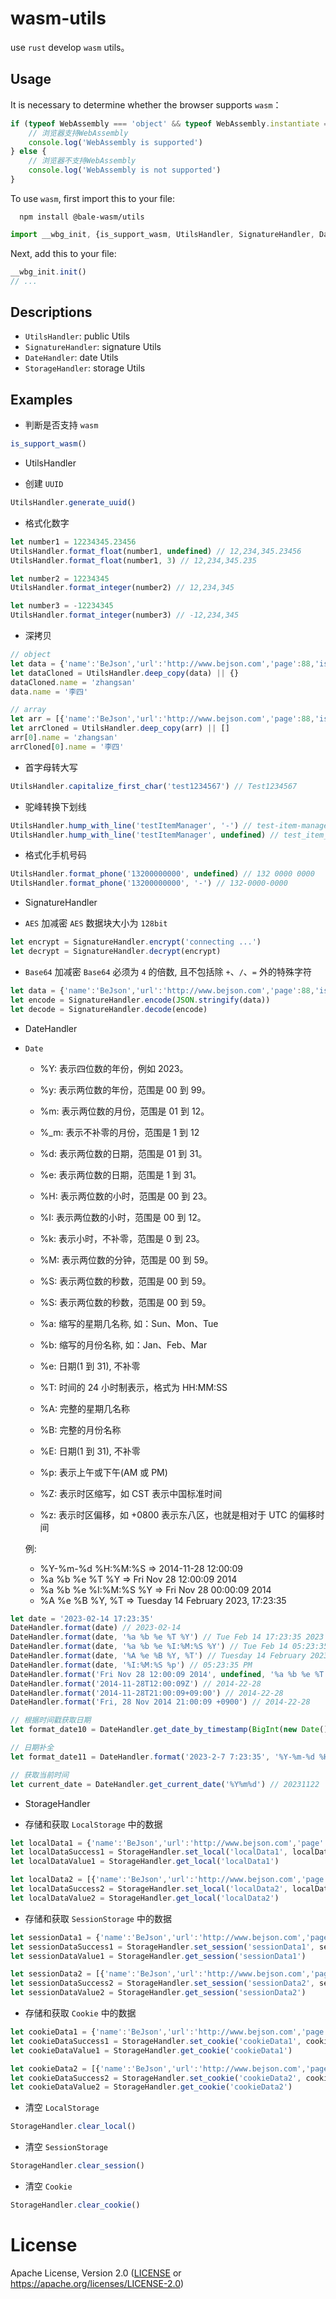 # wasm-utils

use `rust` develop `wasm` utils。

## Usage
It is necessary to determine whether the browser supports `wasm`：

```ts
if (typeof WebAssembly === 'object' && typeof WebAssembly.instantiate === 'function') {
    // 浏览器支持WebAssembly
    console.log('WebAssembly is supported')
} else {
    // 浏览器不支持WebAssembly
    console.log('WebAssembly is not supported')
}
```

To use `wasm`, first import this to your file:

```shell
  npm install @bale-wasm/utils
```

```ts
import __wbg_init, {is_support_wasm, UtilsHandler, SignatureHandler, DateHandler, StorageHandler} from '@bale-wasm/utils/lib/wasm_utils'
```

Next, add this to your file:

```ts
__wbg_init.init()
// ...
```

## Descriptions

- `UtilsHandler`: public Utils
- `SignatureHandler`: signature Utils
- `DateHandler`: date Utils
- `StorageHandler`: storage Utils

## Examples

* 判断是否支持 `wasm`

```ts
is_support_wasm()
```

* UtilsHandler

- 创建 `UUID`

```ts
UtilsHandler.generate_uuid()
```

- 格式化数字

```ts
let number1 = 12234345.23456
UtilsHandler.format_float(number1, undefined) // 12,234,345.23456
UtilsHandler.format_float(number1, 3) // 12,234,345.235

let number2 = 12234345
UtilsHandler.format_integer(number2) // 12,234,345

let number3 = -12234345
UtilsHandler.format_integer(number3) // -12,234,345
```

- 深拷贝

```ts
// object
let data = {'name':'BeJson','url':'http://www.bejson.com','page':88,'isNonProfit':true, callback: () => {console.log('test')},'address':{'street':'科技园路.','city':'江苏苏州','country':'中国'},'links':[{'name':'Google','url':'http://www.google.com', callback: () => {console.log('test')}},{'name':'Baidu','url':'http://www.baidu.com', callback: () => {console.log('test')}},{'name':'SoSo','url':'http://www.SoSo.com', callback: () => {console.log('test')}}]}
let dataCloned = UtilsHandler.deep_copy(data) || {}
dataCloned.name = 'zhangsan'
data.name = '李四'

// array
let arr = [{'name':'BeJson','url':'http://www.bejson.com','page':88,'isNonProfit':true, callback: () => {console.log('test')},'address':{'street':'科技园路.','city':'江苏苏州','country':'中国'},'links':[{'name':'Google','url':'http://www.google.com', callback: () => {console.log('test')}},{'name':'Baidu','url':'http://www.baidu.com', callback: () => {console.log('test')}},{'name':'SoSo','url':'http://www.SoSo.com', callback: () => {console.log('test')}}]}, {'name':'BeJson','url':'http://www.bejson.com','page':88,'isNonProfit':true, callback: () => {console.log('test')},'address':{'street':'科技园路.','city':'江苏苏州','country':'中国'},'links':[{'name':'Google','url':'http://www.google.com', callback: () => {console.log('test')}},{'name':'Baidu','url':'http://www.baidu.com', callback: () => {console.log('test')}},{'name':'SoSo','url':'http://www.SoSo.com', callback: () => {console.log('test')}}]}, {'name':'BeJson','url':'http://www.bejson.com','page':88,'isNonProfit':true, callback: () => {console.log('test')},'address':{'street':'科技园路.','city':'江苏苏州','country':'中国'},'links':[{'name':'Google','url':'http://www.google.com', callback: () => {console.log('test')}},{'name':'Baidu','url':'http://www.baidu.com', callback: () => {console.log('test')}},{'name':'SoSo','url':'http://www.SoSo.com', callback: () => {console.log('test')}}]}]
let arrCloned = UtilsHandler.deep_copy(arr) || []
arr[0].name = 'zhangsan'
arrCloned[0].name = '李四'
```

- 首字母转大写

```ts
UtilsHandler.capitalize_first_char('test1234567') // Test1234567
```

- 驼峰转换下划线

```ts
UtilsHandler.hump_with_line('testItemManager', '-') // test-item-manager
UtilsHandler.hump_with_line('testItemManager', undefined) // test_item_manager
```

- 格式化手机号码

```ts
UtilsHandler.format_phone('13200000000', undefined) // 132 0000 0000
UtilsHandler.format_phone('13200000000', '-') // 132-0000-0000
```

* SignatureHandler

- `AES` 加减密
  `AES` 数据块大小为 `128bit`

```ts
let encrypt = SignatureHandler.encrypt('connecting ...')
let decrypt = SignatureHandler.decrypt(encrypt)
```

- `Base64` 加减密
  `Base64` 必须为 `4` 的倍数, 且不包括除 `+`、`/`、`=` 外的特殊字符

```ts
let data = {'name':'BeJson','url':'http://www.bejson.com','page':88,'isNonProfit':true,'address':{'street':'科技园路.','city':'江苏苏州','country':'中国'},'links':[{'name':'Google','url':'http://www.google.com'},{'name':'Baidu','url':'http://www.baidu.com'},{'name':'SoSo','url':'http://www.SoSo.com'}]}
let encode = SignatureHandler.encode(JSON.stringify(data))
let decode = SignatureHandler.decode(encode)
```

* DateHandler

- `Date`
  - %Y: 表示四位数的年份，例如 2023。
  - %y: 表示两位数的年份，范围是 00 到 99。
  - %m: 表示两位数的月份，范围是 01 到 12。
  - %_m: 表示不补零的月份，范围是 1 到 12
  - %d: 表示两位数的日期，范围是 01 到 31。
  - %e: 表示两位数的日期，范围是 1 到 31。
  - %H: 表示两位数的小时，范围是 00 到 23。
  - %I: 表示两位数的小时，范围是 00 到 12。
  - %k: 表示小时，不补零，范围是 0 到 23。
  - %M: 表示两位数的分钟，范围是 00 到 59。
  - %S: 表示两位数的秒数，范围是 00 到 59。
  - %S: 表示两位数的秒数，范围是 00 到 59。

  - %a: 缩写的星期几名称, 如：Sun、Mon、Tue
  - %b: 缩写的月份名称, 如：Jan、Feb、Mar
  - %e: 日期(1 到 31), 不补零
  - %T: 时间的 24 小时制表示，格式为 HH:MM:SS
  - %A: 完整的星期几名称
  - %B: 完整的月份名称
  - %E: 日期(1 到 31), 不补零
  - %p: 表示上午或下午(AM 或 PM)
  - %Z: 表示时区缩写，如 CST 表示中国标准时间
  - %z: 表示时区偏移，如 +0800 表示东八区，也就是相对于 UTC 的偏移时间

  例:
  - %Y-%m-%d %H:%M:%S => 2014-11-28 12:00:09
  - %a %b %e %T %Y => Fri Nov 28 12:00:09 2014
  - %a %b %e %I:%M:%S %Y => Fri Nov 28 00:00:09 2014
  - %A %e %B %Y, %T => Tuesday 14 February 2023, 17:23:35

```ts
let date = '2023-02-14 17:23:35'
DateHandler.format(date) // 2023-02-14
DateHandler.format(date, '%a %b %e %T %Y') // Tue Feb 14 17:23:35 2023
DateHandler.format(date, '%a %b %e %I:%M:%S %Y') // Tue Feb 14 05:23:35 2023
DateHandler.format(date, '%A %e %B %Y, %T') // Tuesday 14 February 2023, 17:23:35
DateHandler.format(date, '%I:%M:%S %p') // 05:23:35 PM
DateHandler.format('Fri Nov 28 12:00:09 2014', undefined, '%a %b %e %T %Y') // 2014-22-28
DateHandler.format('2014-11-28T12:00:09Z') // 2014-22-28
DateHandler.format('2014-11-28T21:00:09+09:00') // 2014-22-28
DateHandler.format('Fri, 28 Nov 2014 21:00:09 +0900') // 2014-22-28

// 根据时间戳获取日期
let format_date10 = DateHandler.get_date_by_timestamp(BigInt(new Date().getTime())) // 2023-11-22

// 日期补全
let format_date11 = DateHandler.format('2023-2-7 7:23:35', '%Y-%m-%d %H:%M:%S', '%Y-%m-%d %H:%M:%S') // 2023-02-07 07：23：35

// 获取当前时间
let current_date = DateHandler.get_current_date('%Y%m%d') // 20231122
```

* StorageHandler

- 存储和获取 `LocalStorage` 中的数据

```ts
let localData1 = {'name':'BeJson','url':'http://www.bejson.com','page':88,'isNonProfit':true,'address':{'street':'科技园路.','city':'江苏苏州','country':'中国'},'links':[{'name':'Google','url':'http://www.google.com'},{'name':'Baidu','url':'http://www.baidu.com'},{'name':'SoSo','url':'http://www.SoSo.com'}]}
let localDataSuccess1 = StorageHandler.set_local('localData1', localData1)
let localDataValue1 = StorageHandler.get_local('localData1')

let localData2 = [{'name':'BeJson','url':'http://www.bejson.com','page':88,'isNonProfit':true,'address':{'street':'科技园路.','city':'江苏苏州','country':'中国'},'links':[{'name':'Google','url':'http://www.google.com'},{'name':'Baidu','url':'http://www.baidu.com'},{'name':'SoSo','url':'http://www.SoSo.com'}]}, {'name':'BeJson','url':'http://www.bejson.com','page':88,'isNonProfit':true,'address':{'street':'科技园路.','city':'江苏苏州','country':'中国'},'links':[{'name':'Google','url':'http://www.google.com'},{'name':'Baidu','url':'http://www.baidu.com'},{'name':'SoSo','url':'http://www.SoSo.com'}]}, {'name':'BeJson','url':'http://www.bejson.com','page':88,'isNonProfit':true,'address':{'street':'科技园路.','city':'江苏苏州','country':'中国'},'links':[{'name':'Google','url':'http://www.google.com'},{'name':'Baidu','url':'http://www.baidu.com'},{'name':'SoSo','url':'http://www.SoSo.com'}]}]
let localDataSuccess2 = StorageHandler.set_local('localData2', localData2)
let localDataValue2 = StorageHandler.get_local('localData2')
```

- 存储和获取 `SessionStorage` 中的数据

```ts
let sessionData1 = {'name':'BeJson','url':'http://www.bejson.com','page':88,'isNonProfit':true,'address':{'street':'科技园路.','city':'江苏苏州','country':'中国'},'links':[{'name':'Google','url':'http://www.google.com'},{'name':'Baidu','url':'http://www.baidu.com'},{'name':'SoSo','url':'http://www.SoSo.com'}]}
let sessionDataSuccess1 = StorageHandler.set_session('sessionData1', sessionData1)
let sessionDataValue1 = StorageHandler.get_session('sessionData1')

let sessionData2 = [{'name':'BeJson','url':'http://www.bejson.com','page':88,'isNonProfit':true,'address':{'street':'科技园路.','city':'江苏苏州','country':'中国'},'links':[{'name':'Google','url':'http://www.google.com'},{'name':'Baidu','url':'http://www.baidu.com'},{'name':'SoSo','url':'http://www.SoSo.com'}]}, {'name':'BeJson','url':'http://www.bejson.com','page':88,'isNonProfit':true,'address':{'street':'科技园路.','city':'江苏苏州','country':'中国'},'links':[{'name':'Google','url':'http://www.google.com'},{'name':'Baidu','url':'http://www.baidu.com'},{'name':'SoSo','url':'http://www.SoSo.com'}]}, {'name':'BeJson','url':'http://www.bejson.com','page':88,'isNonProfit':true,'address':{'street':'科技园路.','city':'江苏苏州','country':'中国'},'links':[{'name':'Google','url':'http://www.google.com'},{'name':'Baidu','url':'http://www.baidu.com'},{'name':'SoSo','url':'http://www.SoSo.com'}]}]
let sessionDataSuccess2 = StorageHandler.set_session('sessionData2', sessionData2)
let sessionDataValue2 = StorageHandler.get_session('sessionData2')
```

- 存储和获取 `Cookie` 中的数据

```ts
let cookieData1 = {'name':'BeJson','url':'http://www.bejson.com','page':88,'isNonProfit':true,'address':{'street':'科技园路.','city':'江苏苏州','country':'中国'},'links':[{'name':'Google','url':'http://www.google.com'},{'name':'Baidu','url':'http://www.baidu.com'},{'name':'SoSo','url':'http://www.SoSo.com'}]}
let cookieDataSuccess1 = StorageHandler.set_cookie('cookieData1', cookieData1)
let cookieDataValue1 = StorageHandler.get_cookie('cookieData1')

let cookieData2 = [{'name':'BeJson','url':'http://www.bejson.com','page':88,'isNonProfit':true, callback: () => {console.log('test')},'address':{'street':'科技园路.','city':'江苏苏州','country':'中国'},'links':[{'name':'Google','url':'http://www.google.com', callback: () => {console.log('test')}},{'name':'Baidu','url':'http://www.baidu.com', callback: () => {console.log('test')}},{'name':'SoSo','url':'http://www.SoSo.com', callback: () => {console.log('test')}}]}, {'name':'BeJson','url':'http://www.bejson.com','page':88,'isNonProfit':true, callback: () => {console.log('test')},'address':{'street':'科技园路.','city':'江苏苏州','country':'中国'},'links':[{'name':'Google','url':'http://www.google.com', callback: () => {console.log('test')}},{'name':'Baidu','url':'http://www.baidu.com', callback: () => {console.log('test')}},{'name':'SoSo','url':'http://www.SoSo.com', callback: () => {console.log('test')}}]}, {'name':'BeJson','url':'http://www.bejson.com','page':88,'isNonProfit':true, callback: () => {console.log('test')},'address':{'street':'科技园路.','city':'江苏苏州','country':'中国'},'links':[{'name':'Google','url':'http://www.google.com', callback: () => {console.log('test')}},{'name':'Baidu','url':'http://www.baidu.com', callback: () => {console.log('test')}},{'name':'SoSo','url':'http://www.SoSo.com', callback: () => {console.log('test')}}]}]
let cookieDataSuccess2 = StorageHandler.set_cookie('cookieData2', cookieData2)
let cookieDataValue2 = StorageHandler.get_cookie('cookieData2')
```

- 清空 `LocalStorage`

```ts
StorageHandler.clear_local()
```

- 清空 `SessionStorage`

```ts
StorageHandler.clear_session()
```

- 清空 `Cookie`

```ts
StorageHandler.clear_cookie()
```

# License
Apache License, Version 2.0 ([LICENSE](LICENSE) or https://apache.org/licenses/LICENSE-2.0)
